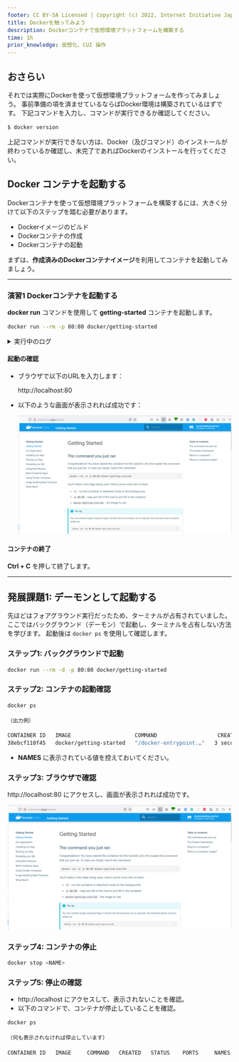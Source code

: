```yaml
---
footer: CC BY-SA Licensed | Copyright (c) 2022, Internet Initiative Japan Inc.
title: Dockerを触ってみよう
description: Dockerコンテナで仮想環境プラットフォームを構築する
time: 1h
prior_knowledge: 仮想化、CUI 操作
---
```


<header-table/>

## おさらい

それでは実際にDockerを使って仮想環境プラットフォームを作ってみましょう。
事前準備の項を済ませているならばDocker環境は構築されているはずです。
下記コマンドを入力し、コマンドが実行できるか確認してください。

```bash
$ docker version
```

上記コマンドが実行できない方は、Docker（及びコマンド）のインストールが終わっているか確認し、未完了であればDockerのインストールを行ってください。

## Docker コンテナを起動する

Dockerコンテナを使って仮想環境プラットフォームを構築するには、大きく分けて以下のステップを踏む必要があります。

- Dockerイメージのビルド
- Dockerコンテナの作成
- Dockerコンテナの起動

まずは、**作成済みのDockerコンテナイメージ**を利用してコンテナを起動してみましょう。

---

### 演習1 Dockerコンテナを起動する

**docker run** コマンドを使用して **getting-started** コンテナを起動します。

```bash
docker run --rm -p 80:80 docker/getting-started
```

<details><summary>実行中のログ</summary>

```bash
Unable to find image 'docker/getting-started:latest' locally
latest: Pulling from docker/getting-started
c158987b0551: Pull complete
1e35f6679fab: Pull complete
cb9626c74200: Pull complete
b6334b6ace34: Pull complete
f1d1c9928c82: Pull complete
9b6f639ec6ea: Pull complete
ee68d3549ec8: Pull complete
33e0cbbb4673: Pull complete
4f7e34c2de10: Pull complete
Digest: sha256:d79336f4812b6547a53e735480dde67f8f8f7071b414fbd9297609ffb989abc1
Status: Downloaded newer image for docker/getting-started:latest
89e2c9780f5caf3b5250013e002e8aaf9f8ea74c2e940eca49b890dfc019ab5e
```

</details>

#### 起動の確認

- ブラウザで以下のURLを入力します：

  http://localhost:80

- 以下のような画面が表示されれば成功です：

  ![getting-started](./images/getting-started.png)

#### コンテナの終了

**Ctrl + C** を押して終了します。

---

## 発展課題1: デーモンとして起動する

先ほどはフォアグラウンド実行だったため、ターミナルが占有されていました。
ここではバックグラウンド（デーモン）で起動し、ターミナルを占有しない方法を学びます。
起動後は `docker ps` を使用して確認します。

### ステップ1: バックグラウンドで起動

```bash
docker run --rm -d -p 80:80 docker/getting-started
```

### ステップ2: コンテナの起動確認

```bash
docker ps

（出力例）

CONTAINER ID   IMAGE                    COMMAND                   CREATED         STATUS         PORTS                               NAMES
38ebcf110f45   docker/getting-started   "/docker-entrypoint.…"   3 seconds ago   Up 2 seconds   0.0.0.0:80->80/tcp, :::80->80/tcp   fervent_shaw
```

- **NAMES** に表示されている値を控えておいてください。

### ステップ3: ブラウザで確認

http://localhost:80 にアクセスし、画面が表示されれば成功です。

![getting-started](./images/getting-started.png)

### ステップ4: コンテナの停止

```bash
docker stop <NAME>
```

### ステップ5: 停止の確認

- http://localhost にアクセスして、表示されないことを確認。
- 以下のコマンドで、コンテナが停止していることを確認。

```bash
docker ps

（何も表示されなければ停止しています）

CONTAINER ID   IMAGE     COMMAND   CREATED   STATUS    PORTS     NAMES
```

<credit-footer/>